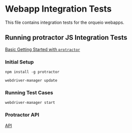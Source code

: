 # Webapp Integration Tests

This file contains integration tests for the orqueio webapps.


## Running protractor JS Integration Tests

[Basic Getting Started with `protractor`](https://github.com/angular/protractor/blob/master/docs/getting-started.md)


### Initial Setup

```
npm install -g protractor
```

```
webdriver-manager update
```


### Running Test Cases

```
webdriver-manager start
```


### Protractor API

[API](https://github.com/angular/protractor/blob/master/docs/api.md)